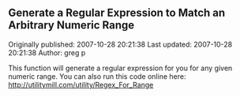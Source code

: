 ## Generate a Regular Expression to Match an Arbitrary Numeric Range 
Originally published: 2007-10-28 20:21:38 
Last updated: 2007-10-28 20:21:38 
Author: greg p 
 
This function will generate a regular expression for you for any given numeric range.  You can also run this code online here: http://utilitymill.com/utility/Regex_For_Range